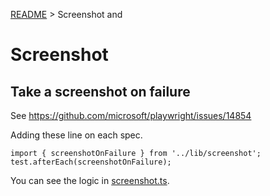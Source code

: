 [README](../README.md) > Screenshot and 

# Screenshot

## Take a screenshot on failure
See https://github.com/microsoft/playwright/issues/14854

Adding these line on each spec.

```
import { screenshotOnFailure } from '../lib/screenshot';
test.afterEach(screenshotOnFailure);
```

You can see the logic in [screenshot.ts](../lib/screenshot.ts).
